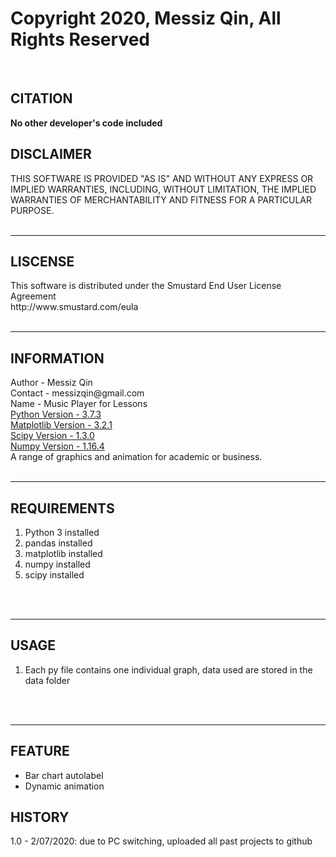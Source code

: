 # Copyright 2020, Messiz Qin, All Rights Reserved
<br />
<h2>CITATION</h2>
<b>No other developer's code included</b>
<h2>DISCLAIMER</h2>
THIS SOFTWARE IS PROVIDED "AS IS" AND WITHOUT ANY EXPRESS OR IMPLIED WARRANTIES, INCLUDING, WITHOUT LIMITATION, THE IMPLIED WARRANTIES OF MERCHANTABILITY AND FITNESS FOR A PARTICULAR PURPOSE.
<br /><br />
<hr />
<h2>LISCENSE</h2>
This software is distributed under the Smustard End User License Agreement<br />
http://www.smustard.com/eula
<br /><br />
<hr />
<h2>INFORMATION</h2>
Author - Messiz Qin<br />
Contact - messizqin@gmail.com<br />
Name - Music Player for Lessons<br />
<u>Python Version - 3.7.3</u><br />
<u>Matplotlib Version - 3.2.1</u><br />
<u>Scipy Version - 1.3.0</u><br />
<u>Numpy Version - 1.16.4</u><br />
A range of graphics and animation for academic or business. 
<br /><br />
<hr />
<h2>REQUIREMENTS</h2>
<ol>
  <li>Python 3 installed</li>
  <li>pandas installed</li>
  <li>matplotlib installed</li>
  <li>numpy installed</li>
  <li>scipy installed</li>
</ol>
<br /><br />
<hr />
<h2>USAGE</h2>
<ol>
	<li>Each py file contains one individual graph, data used are stored in the data folder</li>
</ol>
<br /><br />
<hr />
<h2>FEATURE</h2>
<ul>
<li>Bar chart autolabel</li>
<li>Dynamic animation</li>
</ul>
<h2>HISTORY</h2>
1.0 - 2/07/2020: due to PC switching, uploaded all past projects to github<br /><br />
